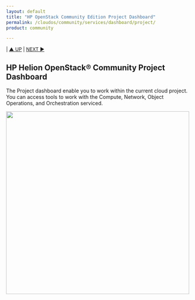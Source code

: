 ```yaml
---
layout: default
title: "HP OpenStack Community Edition Project Dashboard"
permalink: /cloudos/community/services/dashboard/project/
product: community

---
```



<script>

function PageRefresh {
onLoad="window.refresh"
}

PageRefresh();

</script>


<p style="font-size: small;"> | <a href="/cloudos/community/services/dashboard/overview/">&#9650; UP</a> | <a href="/cloudos/community/services/dashboard/admin/"> NEXT &#9654</a> </p>


## HP Helion OpenStack&reg; Community Project Dashboard ##

The Project dashboard enable you to work within the current cloud project. You can access tools to work with the Compute, Network, Object Operations, and Orchestration serviced.

<img src="media/HorizonUI_Proj_beta.png" alt="" width="500" />

